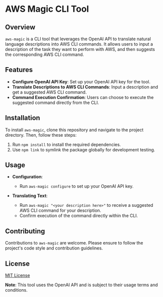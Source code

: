 # AWS Magic CLI Tool

## Overview
`aws-magic` is a CLI tool that leverages the OpenAI API to translate natural language descriptions into AWS CLI commands. It allows users to input a description of the task they want to perform with AWS, and then suggests the corresponding AWS CLI command.

## Features
- **Configure OpenAI API Key**: Set up your OpenAI API key for the tool.
- **Translate Descriptions to AWS CLI Commands**: Input a description and get a suggested AWS CLI command.
- **Command Execution Confirmation**: Users can choose to execute the suggested command directly from the CLI.

## Installation
To install `aws-magic`, clone this repository and navigate to the project directory. Then, follow these steps:

1. Run `npm install` to install the required dependencies.
2. Use `npm link` to symlink the package globally for development testing.

## Usage
- **Configuration**:
  - Run `aws-magic configure` to set up your OpenAI API key.

- **Translating Text**:
  - Run `aws-magic "<your description here>"` to receive a suggested AWS CLI command for your description.
  - Confirm execution of the command directly within the CLI.

## Contributing
Contributions to `aws-magic` are welcome. Please ensure to follow the project's code style and contribution guidelines.

## License
[MIT License](LICENSE)

**Note**: This tool uses the OpenAI API and is subject to their usage terms and conditions.
